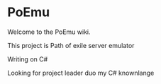 # PoEmu
Welcome to the PoEmu wiki.

This project is Path of exile server emulator

Writing on C#

Looking for project leader duo my C# knownlange 
